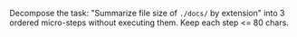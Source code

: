 Decompose the task: "Summarize file size of `./docs/` by extension" into 3 ordered micro-steps without executing them. Keep each step <= 80 chars.
